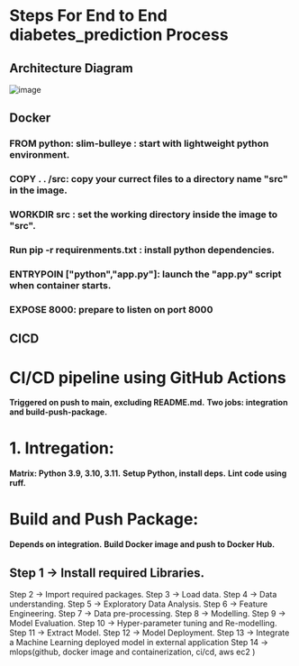 # **Steps For End to End diabetes_prediction Process**
## Architecture Diagram 

![image](https://github.com/user-attachments/assets/eaae1f0e-52e4-4e99-b481-fe5cc9072137)

## Docker 

### FROM python: slim-bulleye : start with lightweight python environment. ###
### COPY . . /src: copy your currect files to a directory name "src" in the image. ###
### WORKDIR src : set the working directory inside the image to "src". ###
### Run pip -r requirenments.txt : install python dependencies. ###
### ENTRYPOIN ["python","app.py"]: launch the "app.py" script when container starts. ###
### EXPOSE 8000: prepare to listen on port 8000 ###

## CICD ##

# CI/CD pipeline using GitHub Actions #
**Triggered on push to main, excluding README.md.**
**Two jobs: integration and build-push-package.**
# 1. Intregation: #
**Matrix: Python 3.9, 3.10, 3.11.**
**Setup Python, install deps.**
**Lint code using ruff.**

# Build and Push Package: #
**Depends on integration.**
**Build Docker image and push to Docker Hub.**



## Step 1 -> Install required Libraries.
Step 2 -> Import required packages.
Step 3 -> Load data.
Step 4 -> Data understanding.
Step 5 -> Exploratory Data Analysis.
Step 6 -> Feature Engineering.
Step 7 -> Data pre-processing.
Step 8 -> Modelling.
Step 9 -> Model Evaluation.
Step 10 -> Hyper-parameter tuning and Re-modelling.
Step 11 -> Extract Model.
Step 12 -> Model Deployment.
Step 13 -> Integrate a Machine Learning deployed model in external application
Step 14 -> mlops(github, docker image and containerization, ci/cd, aws ec2 )
